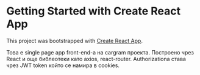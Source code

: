 # Getting Started with Create React App

This project was bootstrapped with [Create React App](https://github.com/facebook/create-react-app).

Това е single page app front-end-a на cargram проекта.
Построено чрез React и още библеотеки като axios, react-router.
Authorizationа става чрез JWT token който се намира в cookies.
